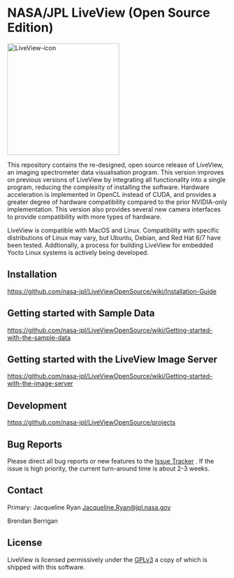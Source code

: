 # NASA/JPL LiveView (Open Source Edition)
<img src="images/icon.png" alt="LiveView-icon" width="256"/>

This repository contains the re-designed, open source release of LiveView, an imaging spectrometer data visualisation program. This version improves on previous versions of LiveView by integrating all functionality into a single program, reducing the complexity of installing the software. Hardware acceleration is implemented in OpenCL instead of CUDA, and provides a greater degree of hardware compatibility compared to the prior NVIDIA-only implementation. This version also provides several new camera interfaces to provide compatibility with more types of hardware.

LiveView is compatible with MacOS and Linux. Compatibility with specific distributions of Linux may vary, but Ubuntu, Debian, and Red Hat 6/7 have been tested. Addtionally, a process for building LiveView for embedded Yocto Linux systems is actively being developed.

## Installation
https://github.com/nasa-jpl/LiveViewOpenSource/wiki/Installation-Guide



## Getting started with Sample Data
https://github.com/nasa-jpl/LiveViewOpenSource/wiki/Getting-started-with-the-sample-data

## Getting started with the LiveView Image Server
https://github.com/nasa-jpl/LiveViewOpenSource/wiki/Getting-started-with-the-image-server

## Development
https://github.com/nasa-jpl/LiveViewOpenSource/projects

## Bug Reports
Please direct all bug reports or new features to the [Issue Tracker](https://github.com/nasa-jpl/LiveViewOpenSource/issues) . If the issue is high priority, the current turn-around time is about 2-3 weeks.

## Contact
Primary: Jacqueline Ryan [Jacqueline.Ryan@jpl.nasa.gov](mailto:Jacqueline.Ryan@jpl.nasa.gov)

Brendan Berrigan

## License
LiveView is licensed permissively under the [GPLv3](https://www.gnu.org/licenses/gpl-3.0.en.html) a copy of which is shipped with this software.

